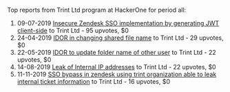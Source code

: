 Top reports from Trint Ltd program at HackerOne for period all:

1. 09-07-2019 [Insecure Zendesk SSO implementation by generating JWT client-side](https://hackerone.com/reports/638635) to Trint Ltd - 95 upvotes, $0
2. 24-04-2019 [IDOR in changing shared file name](https://hackerone.com/reports/547663) to Trint Ltd - 29 upvotes, $0
3. 22-05-2019 [IDOR to update folder name of other user](https://hackerone.com/reports/587687) to Trint Ltd - 22 upvotes, $0
4. 14-08-2019 [Leak of Internal IP addresses](https://hackerone.com/reports/673723) to Trint Ltd - 22 upvotes, $0
5. 11-11-2019 [SSO bypass in zendesk using trint organization able to leak internal ticket information](https://hackerone.com/reports/734936) to Trint Ltd - 16 upvotes, $0
